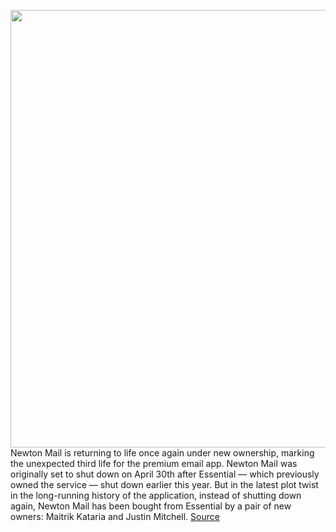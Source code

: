 <img src='https://cdn.vox-cdn.com/thumbor/wsweAMxeybRDi98OnIj7bI9_kpQ=/0x0:1652x1084/1200x800/filters:focal(694x410:958x674)/cdn.vox-cdn.com/uploads/chorus_image/image/66778896/Screen_Shot_2018_08_07_at_3.47.51_PM.0.png' width='700px' /><br/>
Newton Mail is returning to life once again under new ownership, marking the unexpected third life for the premium email app. Newton Mail was originally set to shut down on April 30th after Essential — which previously owned the service — shut down earlier this year. But in the latest plot twist in the long-running history of the application, instead of shutting down again, Newton Mail has been bought from Essential by a pair of new owners: Maitrik Kataria and Justin Mitchell.
<a href='https://www.theverge.com/2020/5/11/21253924/newton-mail-new-owners-essential-shutdown-email-app-mac-ios-windows-android'> Source <a/>